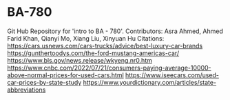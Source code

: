 # BA-780
Git Hub Repository for 'intro to BA - 780'.
Contributors: Asra Ahmed, Ahmed Farid Khan, Qianyi Mo, Xiang Liu, Xinyuan Hu
Citations:
https://cars.usnews.com/cars-trucks/advice/best-luxury-car-brands
https://gunthertoodys.com/the-ford-mustang-americas-car/
https://www.bls.gov/news.release/wkyeng.nr0.htm
https://www.cnbc.com/2022/07/21/consumers-paying-average-10000-above-normal-prices-for-used-cars.html
https://www.iseecars.com/used-car-prices-by-state-study
https://www.yourdictionary.com/articles/state-abbreviations
